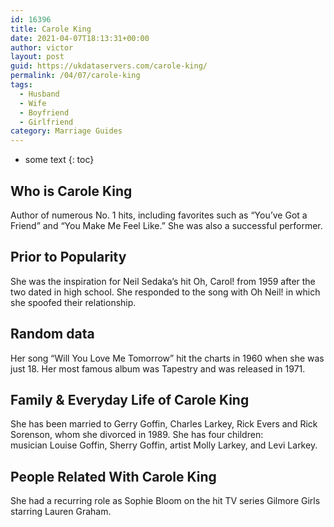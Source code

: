 ```yaml
---
id: 16396
title: Carole King
date: 2021-04-07T18:13:31+00:00
author: victor
layout: post
guid: https://ukdataservers.com/carole-king/
permalink: /04/07/carole-king
tags:
  - Husband
  - Wife
  - Boyfriend
  - Girlfriend
category: Marriage Guides
---
```


* some text
{: toc}


## Who is Carole King



Author of numerous No. 1 hits, including favorites such as &#8220;You&#8217;ve Got a Friend&#8221; and &#8220;You Make Me Feel Like.&#8221; She was also a successful performer.

                
                
                
## Prior to Popularity



She was the inspiration for Neil Sedaka&#8217;s hit Oh, Carol! from 1959 after the two dated in high school. She responded to the song with Oh Neil! in which she spoofed their relationship.

                
                
                
## Random data



Her song &#8220;Will You Love Me Tomorrow&#8221; hit the charts in 1960 when she was just 18. Her most famous album was Tapestry and was released in 1971.

                
                
                
## Family & Everyday Life of Carole King



She has been married to Gerry Goffin, Charles Larkey, Rick Evers and Rick Sorenson, whom she divorced in 1989. She has four children: musician Louise Goffin, Sherry Goffin, artist Molly Larkey, and Levi Larkey.

                
                
                
## People Related With Carole King



She had a recurring role as Sophie Bloom on the hit TV series Gilmore Girls starring Lauren Graham.

                
              
            
          
          
          